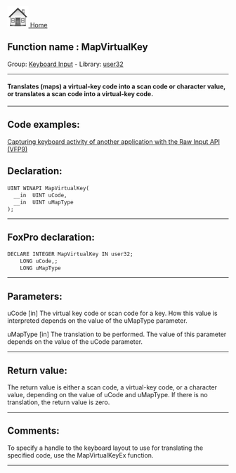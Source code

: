 [<img src="../../images/home.png"> Home ](https://github.com/VFPX/Win32API)  

## Function name : MapVirtualKey
Group: [Keyboard Input](../../functions_group.md#Keyboard_Input)  -  Library: [user32](../../Libraries.md#user32)  
***  


#### Translates (maps) a virtual-key code into a scan code or character value, or translates a scan code into a virtual-key code.
***  


## Code examples:
[Capturing keyboard activity of another application with the Raw Input API (VFP9)](../../samples/sample_572.md)  

## Declaration:
```foxpro  
UINT WINAPI MapVirtualKey(
  __in  UINT uCode,
  __in  UINT uMapType
);  
```  
***  


## FoxPro declaration:
```foxpro  
DECLARE INTEGER MapVirtualKey IN user32;
	LONG uCode,;
	LONG uMapType  
```  
***  


## Parameters:
uCode [in]
The virtual key code or scan code for a key. How this value is interpreted depends on the value of the uMapType parameter.

uMapType [in]
The translation to be performed. The value of this parameter depends on the value of the uCode parameter.  
***  


## Return value:
The return value is either a scan code, a virtual-key code, or a character value, depending on the value of uCode and uMapType. If there is no translation, the return value is zero.  
***  


## Comments:
To specify a handle to the keyboard layout to use for translating the specified code, use the MapVirtualKeyEx function.  
  
***  

